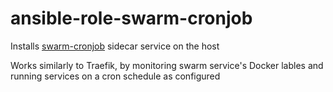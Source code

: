 # ansible-role-swarm-cronjob
Installs [swarm-cronjob](https://crazymax.dev/swarm-cronjob/install/docker/#usage) sidecar service on the host

Works similarly to Traefik, by monitoring swarm service's Docker lables and running services on a cron schedule as configured
